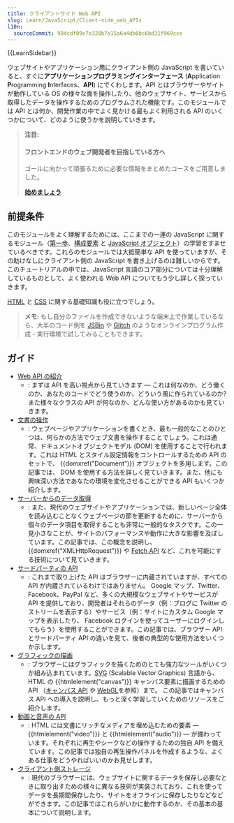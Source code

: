```yaml
---
title: クライアントサイド Web API
slug: Learn/JavaScript/Client-side_web_APIs
l10n:
  sourceCommit: 904cdf09c7e328b7a15a6a4db6bc6bd31f969cce
---
```


{{LearnSidebar}}

ウェブサイトやアプリケーション用にクライアント側の JavaScript を書いていると、すぐに**アプリケーションプログラミングインターフェース** (**A**pplication **P**rogramming **I**nterfaces、**API**) にでくわします。API とはブラウザーやサイトが動作している OS の様々な面を操作したり、他のウェブサイト、サービスから取得したデータを操作するためのプログラムされた機能です。このモジュールでは API とは何か、開発作業の中でよく見かける最もよく利用される API のいくつかについて、どのように使うかを説明していきます。

> **注目:**
>
> #### フロントエンドのウェブ開発者を目指している方へ
>
> ゴールに向かって頑張るために必要な情報をまとめたコースをご用意しました。
>
> [**始めましょう**](/ja/docs/Learn/Front-end_web_developer)

## 前提条件

このモジュールをよく理解するためには、ここまでの一連の JavaScript に関するモジュール（[第一歩](/ja/docs/Learn/JavaScript/First_steps)、[構成要素](/ja/docs/Learn/JavaScript/Building_blocks) と [JavaScript オブジェクト](/ja/docs/Learn/JavaScript/Objects)）の学習をすませているべきです。これらのモジュールでは大抵簡単な API を使っていますが、その助けなしにクライアント側の JavaScript を書き上げるのは難しいからです。このチュートリアルの中では、JavaScript 言語のコア部分については十分理解しているものとして、よく使われる Web API についてもう少し詳しく探っていきます。

[HTML](/ja/docs/Learn/HTML) と [CSS](/ja/docs/Learn/CSS) に関する基礎知識も役に立つでしょう。

> **メモ:** もし自分のファイルを作成できないような端末上で作業しているなら、大半のコード例を [JSBin](https://jsbin.com/) や [Glitch](https://glitch.com/) のようなオンラインプログラム作成・実行環境で試してみることもできます。

## ガイド

- [Web API の紹介](/ja/docs/Learn/JavaScript/Client-side_web_APIs/Introduction)
  - : まずは API を高い視点から見ていきます — これは何なのか、どう働くのか、あなたのコードでどう使うのか、どういう風に作られているのか? また様々なクラスの API が何なのか、どんな使い方があるのかも見ていきます。
- [文書の操作](/ja/docs/Learn/JavaScript/Client-side_web_APIs/Manipulating_documents)
  - : ウェブページやアプリケーションを書くとき、最も一般的なことのひとつは、何らかの方法でウェブ文書を操作することでしょう。これは通常、ドキュメントオブジェクトモデル (DOM) を使用することで行われます。これは HTML とスタイル設定情報をコントロールするための API のセットで、 {{domxref("Document")}} オブジェクトを多用します。この記事では、 DOM を使用する方法を詳しく見ていきます。また、他にも興味深い方法であなたの環境を変化させることができる API もいくつか紹介します。
- [サーバーからのデータ取得](/ja/docs/Learn/JavaScript/Client-side_web_APIs/Fetching_data)
  - : また、現代のウェブサイトやアプリケーションでは、新しいページ全体を読み込むことなくウェブページの節を更新するために、サーバーから個々のデータ項目を取得することも非常に一般的なタスクです。この一見小さなことが、サイトのパフォーマンスや動作に大きな影響を及ぼしています。この記事では、この概念を説明し、 {{domxref("XMLHttpRequest")}} や [Fetch API](/ja/docs/Web/API/Fetch_API) など、これを可能にする技術について見ていきます。
- [サードパーティの API](/ja/docs/Learn/JavaScript/Client-side_web_APIs/Third_party_APIs)
  - : これまで取り上げた API はブラウザーに内蔵されていますが、すべての API が内蔵されているわけではありません。 Google マップ、Twitter、Facebook、PayPal など、多くの大規模なウェブサイトやサービスが API を提供しており、開発者はそれらのデータ（例：ブログに Twitter のストリームを表示する）やサービス（例：サイトにカスタム Google マップを表示したり、 Facebook ログインを使ってユーザーにログインしてもらう）を使用することができます。この記事では、ブラウザー API とサードパーティ API の違いを見て、後者の典型的な使用方法をいくつか示します。
- [グラフィックの描画](/ja/docs/Learn/JavaScript/Client-side_web_APIs/Drawing_graphics)
  - : ブラウザーにはグラフィックを描くためのとても強力なツールがいくつか組み込まれています。[SVG](/ja/docs/Web/SVG) (Scalable Vector Graphics) 言語から、 HTML の {{htmlelement("canvas")}} キャンバス要素に描画するための API （[キャンバス API](/ja/docs/Web/API/Canvas_API) や [WebGL](/ja/docs/Web/API/WebGL_API)を参照）まで。 この記事ではキャンバス API への導入を説明し、もっと深く学習していくためのリソースをご紹介します。
- [動画と音声の API](/ja/docs/Learn/JavaScript/Client-side_web_APIs/Video_and_audio_APIs)
  - : HTML には文書にリッチなメディアを埋め込むための要素 — {{htmlelement("video")}} と {{htmlelement("audio")}} — が備わっています。それぞれに再生やシークなどの操作するための独自 API を備えています。この記事では独自の再生操作パネルを作成するような、よくある仕事をどうやればいいのかお見せします。
- [クライアント側ストレージ](/ja/docs/Learn/JavaScript/Client-side_web_APIs/Client-side_storage)
  - : 現代のブラウザーには、ウェブサイトに関するデータを保存し必要なときに取り出すための様々に異なる技術が実装されており、これを使ってデータを長期間保存したり、サイトをオフラインに保存したりなどなどができます。この記事ではこれらがいかに動作するのか、その基本の基本について説明します。
